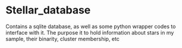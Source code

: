 Stellar_database
================

Contains a sqlite database, as well as some python wrapper codes to interface with it. The purpose it to hold information about stars in my sample, their binarity, cluster membership, etc
